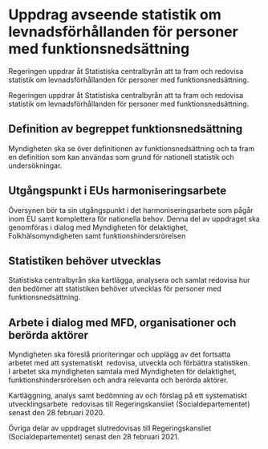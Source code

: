# Uppdrag avseende statistik om levnadsförhållanden för personer med funktionsnedsättning

Regeringen uppdrar åt Statistiska centralbyrån att ta fram och redovisa statistik om levnadsförhållanden för personer med funktionsnedsättning.

Regeringen uppdrar åt Statistiska centralbyrån att ta fram och redovisa statistik om levnadsförhållanden för personer med funktionsnedsättning.

## Definition av begreppet funktionsnedsättning

Myndigheten ska se över definitionen av funktionsnedsättning och ta fram en definition som kan användas som grund för nationell statistik och undersökningar.

## Utgångspunkt i EUs harmoniseringsarbete

Översynen bör ta sin utgångspunkt i det harmoniseringsarbete som pågår inom EU samt komplettera för nationella behov. Denna del av uppdraget ska genomföras i dialog med Myndigheten för delaktighet, Folkhälsomyndigheten samt funktionshindersrörelsen

## Statistiken behöver utvecklas

Statistiska centralbyrån ska kartlägga, analysera och samlat redovisa hur den bedömer att statistiken behöver utvecklas för personer med funktionsnedsättning.

## Arbete i dialog med MFD, organisationer och berörda aktörer

Myndigheten ska föreslå prioriteringar och upplägg av det fortsatta arbetet med att systematiskt  redovisa, utveckla och förbättra statistiken. I arbetet ska myndigheten samtala med Myndigheten för delaktighet, funktionshindersrörelsen och andra relevanta och berörda aktörer.

Kartläggning, analys samt bedömning av och förslag på ett systematiskt utvecklingsarbete  redovisas till Regeringskansliet (Socialdepartementet) senast den 28 februari 2020.

Övriga delar av uppdraget slutredovisas till Regeringskansliet (Socialdepartementet) senast den 28 februari 2021.
